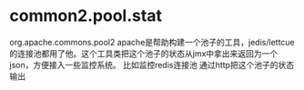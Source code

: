 # common2.pool.stat
org.apache.commons.pool2 apache是帮助构建一个池子的工具，jedis/lettcue 的连接池都用了他。这个工具类把这个池子的状态从jmx中拿出来返回为一个json，方便接入一些监控系统。
比如监控redis连接池 通过http把这个池子的状态输出
